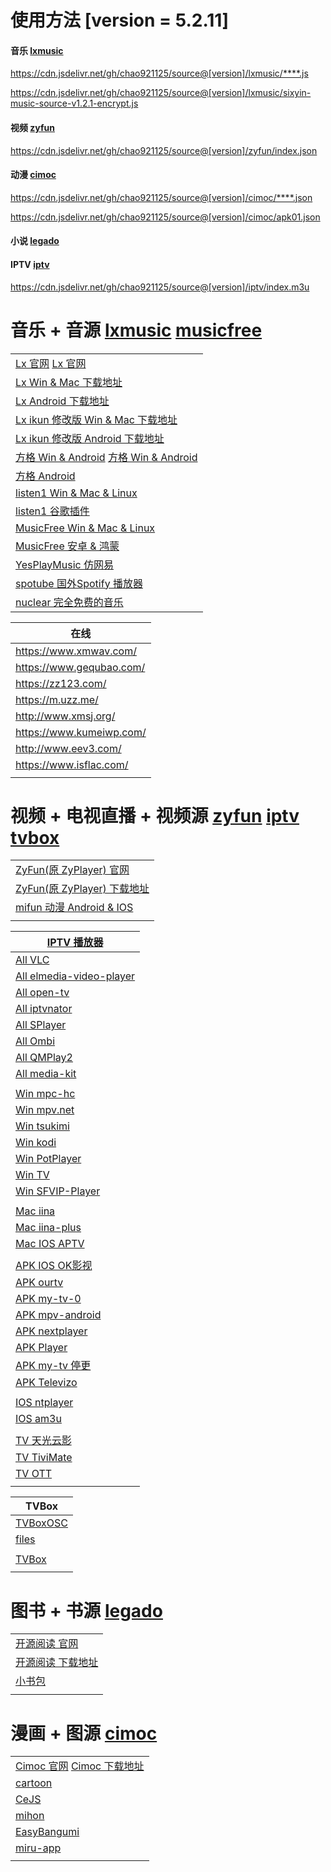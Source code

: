 # 使用方法 [version = 5.2.11]
#### 音乐 [lxmusic](lxmusic)
https://cdn.jsdelivr.net/gh/chao921125/source@[version]/lxmusic/****.js

https://cdn.jsdelivr.net/gh/chao921125/source@[version]/lxmusic/sixyin-music-source-v1.2.1-encrypt.js
#### 视频 [zyfun](zyfun)
https://cdn.jsdelivr.net/gh/chao921125/source@[version]/zyfun/index.json
#### 动漫 [cimoc](cimoc)
https://cdn.jsdelivr.net/gh/chao921125/source@[version]/cimoc/****.json

https://cdn.jsdelivr.net/gh/chao921125/source@[version]/cimoc/apk01.json
#### 小说 [legado](legado)

#### IPTV [iptv](iptv)
https://cdn.jsdelivr.net/gh/chao921125/source@[version]/iptv/index.m3u

# 音乐 + 音源 [lxmusic](lxmusic) [musicfree](musicfree)
|                                                                                        |
|----------------------------------------------------------------------------------------|
| [Lx 官网](https://lxmusic.toside.cn/) [Lx 官网](https://docs.lxmusic.top/)                 |
| [Lx Win & Mac 下载地址](https://github.com/lyswhut/lx-music-desktop/releases)              |
| [Lx Android 下载地址](https://github.com/lyswhut/lx-music-mobile/releases)                 |
| [Lx ikun 修改版 Win & Mac 下载地址](https://github.com/ikunshare/ikun-music-desktop/releases) |
| [Lx ikun 修改版 Android 下载地址](https://github.com/ikunshare/ikun-music-mobile/releases)    |
| [方格 Win & Android](http://fonger.top/) [方格 Win & Android](http://morin.vin/)           |
| [方格 Android](https://fangge.fun/)                                                      |
| [listen1 Win & Mac & Linux](https://github.com/listen1/listen1_desktop)                |
| [listen1 谷歌插件](https://github.com/listen1/listen1_chrome_extension)                    |
| [MusicFree Win & Mac & Linux](https://github.com/maotoumao/MusicFreeDesktop)           |
| [MusicFree 安卓 & 鸿蒙](https://github.com/maotoumao/MusicFree)                            |
| [YesPlayMusic 仿网易](https://github.com/qier222/YesPlayMusic)                            |
| [spotube 国外Spotify 播放器](https://github.com/KRTirtho/spotube)                           |
| [nuclear 完全免费的音乐](https://github.com/nukeop/nuclear)                                   |

| 在线                       |
|--------------------------|
| https://www.xmwav.com/   |
| https://www.gequbao.com/ |
| https://zz123.com/       |
| https://m.uzz.me/        |
| http://www.xmsj.org/     |
| https://www.kumeiwp.com/ |
| http://www.eev3.com/     |
| https://www.isflac.com/  |
|                          |

# 视频 + 电视直播 + 视频源 [zyfun](zyfun) [iptv](iptv) [tvbox](tvbox)
|                                                                               |
|-------------------------------------------------------------------------------|
| [ZyFun(原 ZyPlayer) 官网](https://github.com/Hiram-Wong/ZyPlayer)                |
| [ZyFun(原 ZyPlayer) 下载地址](https://github.com/Hiram-Wong/ZyPlayer/releases)     |
| [mifun 动漫 Android & IOS](https://github.com/Carole007/midm-release)           |
|                                                                               |

| [IPTV 播放器](https://github.com/iptv-org/awesome-iptv)              |
|-------------------------------------------------------------------|
| [All VLC](https://www.videolan.org/)                              |
| [All elmedia-video-player](https://www.elmedia-video-player.com/) |
| [All open-tv](https://github.com/Fredolx/open-tv)                 |
| [All iptvnator](https://github.com/4gray/iptvnator)               |
| [All SPlayer](https://github.com/imsyy/SPlayer)                   |
| [All Ombi](https://github.com/Ombi-app/Ombi)                      |
| [All QMPlay2](https://github.com/zaps166/QMPlay2)                 |
| [All media-kit](https://github.com/media-kit/media-kit)           |
|                                                                   |
| [Win mpc-hc](https://github.com/clsid2/mpc-hc)                    |
| [Win mpv.net](https://github.com/mpvnet-player/mpv.net)           |
| [Win tsukimi](https://github.com/tsukinaha/tsukimi)               |
| [Win kodi](https://kodi.tv/)                                      |
| [Win PotPlayer](https://potplayer.org/en/index.html)              |
| [Win TV](https://github.com/Guovin/TV/releases)                   |
| [Win SFVIP-Player](https://github.com/austintools/SFVIP-Player)   |
|                                                                   |
| [Mac iina](https://iina.io/) [](https://github.com/iina/iina)     |
| [Mac iina-plus](https://github.com/xjbeta/iina-plus)              |
| [Mac IOS APTV](https://aptv.app/home)                             |
|                                                                   |
| [APK IOS OK影视]()                                                  |
| [APK ourtv](https://github.com/andandroidor/ourtv)                |
| [APK my-tv-0](https://github.com/lizongying/my-tv-0)              |
| [APK mpv-android](https://github.com/mpv-android/mpv-android)     |
| [APK nextplayer](https://github.com/anilbeesetti/nextplayer)      |
| [APK Player](https://github.com/moneytoo/Player)                  |
| [APK my-tv 停更](https://github.com/lizongying/my-tv)               |
| [APK Televizo]()                                                  |
|                                                                   |
| [IOS ntplayer](https://ntplayer.nilbt.com/)                       |
| [IOS am3u](https://apps.apple.com/us/app/am3u/id6443454388)       |
|                                                                   |
| [TV 天光云影](https://tmxk.pp.ua/)                                    |
| [TV TiviMate]()                                                   |
| [TV OTT]()                                                        |
|                                                                   |

| TVBox                                                |
|------------------------------------------------------|
| [TVBoxOSC](https://github.com/o0HalfLife0o/TVBoxOSC) |
| [files](https://github.com/cyao2q/files)             |
| []()                                                 |
| [TVBox](https://github.com/scovis/TVBox)             |
|                                                      |

# 图书 + 书源 [legado](legado)
|                                                        |
|--------------------------------------------------------|
| [开源阅读 官网](https://gedoor.github.io/)                   |
| [开源阅读 下载地址](https://github.com/gedoor/legado/releases) |
| [小书包]()                                                |
|                                                        |

# 漫画 + 图源 [cimoc](cimoc)
|                                                                                                       |
|-------------------------------------------------------------------------------------------------------|
| [Cimoc 官网](https://github.com/Haleydu/Cimoc)  [Cimoc 下载地址](https://github.com/Haleydu/Cimoc/releases) |
| [cartoon](https://github.com/hongchacha/cartoon)                                                      |
| [CeJS](https://github.com/kanasimi/work_crawler)                                                      |
| [mihon](https://github.com/mihonapp/mihon)                                                            |
| [EasyBangumi](https://github.com/easybangumiorg/EasyBangumi)                                          |
| [miru-app](https://github.com/miru-project/miru-app/tree/dev)                                         |
|                                                                                                       |

[//]: # (https://yinghezhinan.com/)